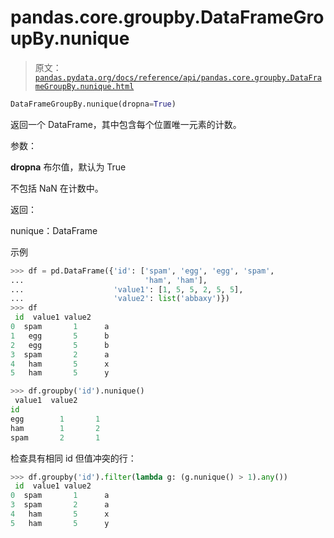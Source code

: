 # pandas.core.groupby.DataFrameGroupBy.nunique

> 原文：[`pandas.pydata.org/docs/reference/api/pandas.core.groupby.DataFrameGroupBy.nunique.html`](https://pandas.pydata.org/docs/reference/api/pandas.core.groupby.DataFrameGroupBy.nunique.html)

```py
DataFrameGroupBy.nunique(dropna=True)
```

返回一个 DataFrame，其中包含每个位置唯一元素的计数。

参数：

**dropna** 布尔值，默认为 True

不包括 NaN 在计数中。

返回：

nunique：DataFrame

示例

```py
>>> df = pd.DataFrame({'id': ['spam', 'egg', 'egg', 'spam',
...                           'ham', 'ham'],
...                    'value1': [1, 5, 5, 2, 5, 5],
...                    'value2': list('abbaxy')})
>>> df
 id  value1 value2
0  spam       1      a
1   egg       5      b
2   egg       5      b
3  spam       2      a
4   ham       5      x
5   ham       5      y 
```

```py
>>> df.groupby('id').nunique()
 value1  value2
id
egg        1       1
ham        1       2
spam       2       1 
```

检查具有相同 id 但值冲突的行：

```py
>>> df.groupby('id').filter(lambda g: (g.nunique() > 1).any())
 id  value1 value2
0  spam       1      a
3  spam       2      a
4   ham       5      x
5   ham       5      y 
```
